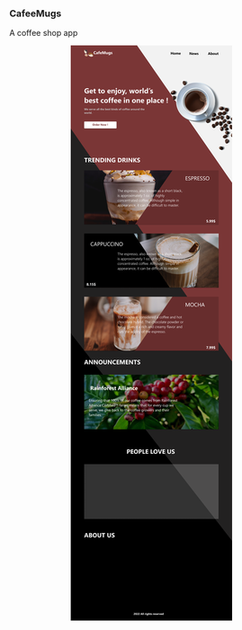 ### CafeeMugs
<p>
  A coffee shop app 
</p>
<p align="center">
<img src="https://raw.githubusercontent.com/IshankaDSenevirathne/coffeemugs/branch/figma_templates/CoffeeMugs-Home.png"  align="center" >

</p>
